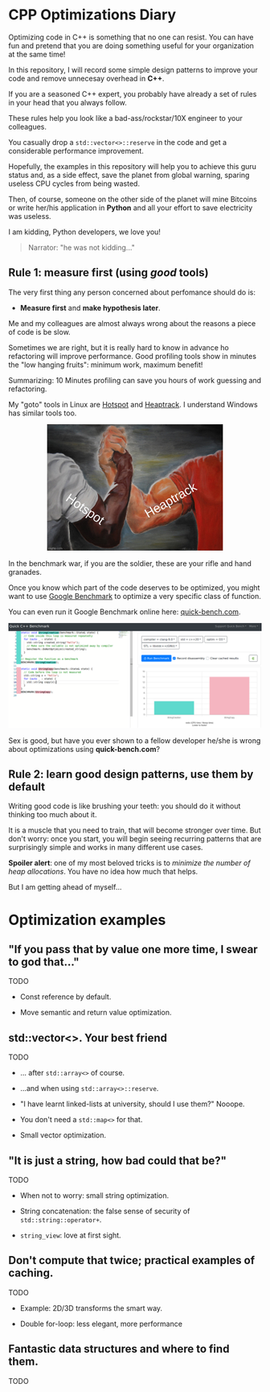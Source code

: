 # CPP Optimizations Diary

Optimizing code in C++ is something that no one can resist. You can have fun
and pretend  that you are doing something useful for your organization at the same time!

In this repository, I will record some simple design patterns to improve your code 
and remove unnecesay overhead in **C++**.

If you are a seasoned C++ expert, you probably have already a set of rules in your head
that you always follow.

These rules help you look like a bad-ass/rockstar/10X engineer to your colleagues.

You casually drop a `std::vector<>::reserve` in the code and get a considerable performance improvement.

Hopefully, the examples in this repository will help you to achieve this guru status
and, as a side effect, save the planet from global warning, sparing useless CPU
cycles from being wasted.

Then, of course, someone on the other side of the planet will mine Bitcoins or write her/his 
application in **Python** and all your effort to save electricity was useless.

I am kidding, Python developers, we love you!

> Narrator: "he was not kidding..."

## Rule 1: measure first (using _good_ tools)

The very first thing any person concerned about perfomance should do is:
 
- **Measure first** and **make hypothesis later**.

Me and my colleagues are almost always wrong about the reasons a piece of code is
be slow. 

Sometimes we are right, but it is really hard to know in advance ho refactoring will
improve performance. Good profiling tools show in minutes the "low hanging fruits": minimum work, maximum benefit!

Summarizing: 10 Minutes profiling can save you hours of work guessing and refactoring.

My "goto" tools in Linux are [Hotspot](https://github.com/KDAB/hotspot) and 
[Heaptrack](https://github.com/KDE/heaptrack). I understand Windows has similar
tools too.

<p align="center"><img src="images/hotspot_heaptrack.jpg" width="350"></p>

In the benchmark war, if you are the soldier, these are your rifle and hand granades.

Once you know which part of the code deserves to be optimized, you might want to use
[Google Benchmark](https://github.com/google/benchmark) to optimize a very specific
class of function.

You can even run it Google Benchmark online here: [quick-bench.com](http://quick-bench.com/G7B2w0xPUWgOVvuzI7unES6cU4w).

![quick-bench](images/quick-bench.png)

Sex is good, but have you ever shown to a fellow developer he/she is wrong about optimizations
using **quick-bench.com**?

## Rule 2: learn good design patterns, use them by default

Writing good code is like brushing your teeth: you should do it without thinking too much about it.

It is a muscle that you need to train, that will become stronger over time. But don't worry:
once you start, you will begin seeing recurring patterns that 
are surprisingly simple and works in many different use cases.

**Spoiler alert**: one of my most beloved tricks is to _minimize the number of heap allocations_.
You have no idea how much that helps.

But I am getting ahead of myself...

# Optimization examples

## "If you pass that by value one more time, I swear to god that..."

TODO

- Const reference by default.

- Move semantic and return value optimization.


## std::vector<>. Your best friend

TODO

- ... after `std::array<>` of course.

- ...and when using `std::array<>::reserve`.

- "I have learnt linked-lists at university, should I use them?" Nooope.

- You don't need a `std::map<>` for that.

- Small vector optimization.


## "It is just a string, how bad could that be?"

TODO

- When not to worry: small string optimization.

- String concatenation: the false sense of security of `std::string::operator+`.

- `string_view`: love at first sight.

## Don't compute that twice; practical examples of caching.

TODO

- Example: 2D/3D transforms the smart way.

- Double for-loop: less elegant, more performance

## Fantastic data structures and where to find them.

TODO



